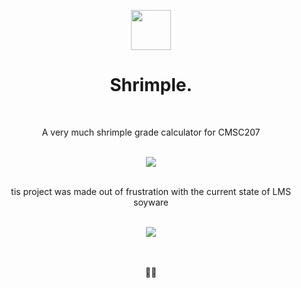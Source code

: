 <p align=center>
 <img width=64 src=https://user-images.githubusercontent.com/31113245/197924448-37bcce45-cf1c-4e91-92be-94dc7e468de7.png />
</p>
<summary dir=rtl align=center><summary dir=ltr /><h1>Shrimple.</h1></summary>
<br/><p align=center >A very much shrimple grade calculator for CMSC207</p>
<br/><img src=https://user-images.githubusercontent.com/31113245/197925762-95eee62f-8abd-4c81-936c-d99fd8039e3d.png />
<br/>
<br/><p align=center >tis project was made out of frustration with the current state of LMS soyware</p>
<br/><img src=https://user-images.githubusercontent.com/31113245/197928984-9f02193d-f626-4c0a-8dd0-d54b7c7cf77f.png />
<br/>
<br/>
<br/><p align=center >🦐🍤</p>
